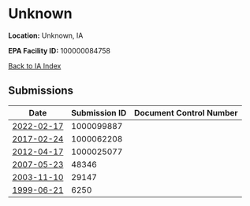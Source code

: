 # Unknown

**Location:** Unknown, IA

**EPA Facility ID:** 100000084758

[Back to IA Index](../../index.md)

## Submissions

| Date | Submission ID | Document Control Number |
|------|--------------|-------------------------|
| [2022-02-17](submissions/1000099887.md) | 1000099887 |  |
| [2017-02-24](submissions/1000062208.md) | 1000062208 |  |
| [2012-04-17](submissions/1000025077.md) | 1000025077 |  |
| [2007-05-23](submissions/48346.md) | 48346 |  |
| [2003-11-10](submissions/29147.md) | 29147 |  |
| [1999-06-21](submissions/6250.md) | 6250 |  |
